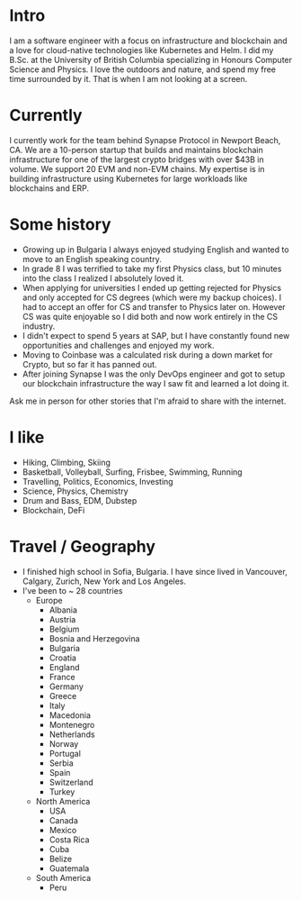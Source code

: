 # Intro

I am a software engineer with a focus on infrastructure and blockchain and a love for cloud-native technologies like Kubernetes and Helm. I did my B.Sc. at the University of British Columbia specializing in Honours Computer Science and Physics. I love the outdoors and nature, and spend my free time surrounded by it. That is when I am not looking at a screen.

# Currently

I currently work for the team behind Synapse Protocol in Newport Beach, CA. We are a 10-person startup that builds and maintains blockchain infrastructure for one of the largest crypto bridges with over $43B in volume. We support 20 EVM and non-EVM chains. My expertise is in building infrastructure using Kubernetes for large workloads like blockchains and ERP.

# Some history

- Growing up in Bulgaria I always enjoyed studying English and wanted to move to an English speaking country.
- In grade 8 I was terrified to take my first Physics class, but 10 minutes into the class I realized I absolutely loved it.
- When applying for universities I ended up getting rejected for Physics and only accepted for CS degrees (which were my backup choices). I had to accept an offer for CS and transfer to Physics later on. However CS was quite enjoyable so I did both and now work entirely in the CS industry.
- I didn't expect to spend 5 years at SAP, but I have constantly found new opportunities and challenges and enjoyed my work.
- Moving to Coinbase was a calculated risk during a down market for Crypto, but so far it has panned out.
- After joining Synapse I was the only DevOps engineer and got to setup our blockchain infrastructure the way I saw fit and learned a lot doing it.

Ask me in person for other stories that I'm afraid to share with the internet.

# I like
- Hiking, Climbing, Skiing
- Basketball, Volleyball, Surfing, Frisbee, Swimming, Running
- Travelling, Politics, Economics, Investing
- Science, Physics, Chemistry
- Drum and Bass, EDM, Dubstep
- Blockchain, DeFi

# Travel / Geography

- I finished high school in Sofia, Bulgaria. I have since lived in Vancouver, Calgary, Zurich, New York and Los Angeles.
- I've been to ~ 28 countries 
  - Europe
    - Albania
    - Austria
    - Belgium
    - Bosnia and Herzegovina
    - Bulgaria
    - Croatia
    - England
    - France
    - Germany
    - Greece
    - Italy
    - Macedonia
    - Montenegro
    - Netherlands
    - Norway
    - Portugal
    - Serbia
    - Spain
    - Switzerland
    - Turkey
  - North America
    - USA
    - Canada
    - Mexico
    - Costa Rica
    - Cuba
    - Belize
    - Guatemala
  - South America
    - Peru
